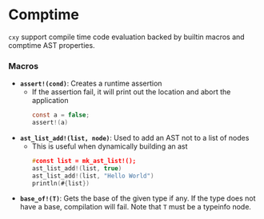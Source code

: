 # Comptime

`cxy` support compile time code evaluation backed by builtin macros and comptime AST
properties.

### Macros

- **`assert!(cond)`**: Creates a runtime assertion
    - If the assertion fail, it will print out the location and abort the application
      ```c
      const a = false;
      assert!(a)
      ```
- **`ast_list_add!(list, node)`**: Used to add an AST not to a list of nodes
    - This is useful when dynamically building an ast
      ```c
      #const list = mk_ast_list!();
      ast_list_add!(list, true)
      ast_list_add!(list, "Hello World")
      println(#{list})
      ```
- **`base_of!(T)`**: Gets the base of the given type if any. If the type does not have
  a base, compilation will fail. Note that `T` must be a typeinfo node.